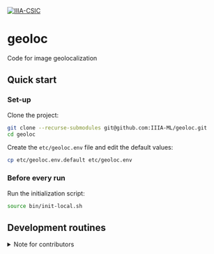[![IIIA-CSIC][iiia-image]][iiia-url]

[iiia-image]: https://img.shields.io/badge/brewing%20at-IIIA--CSIC-blue
[iiia-url]: https://iiia.csic.es

# geoloc
Code for image geolocalization

## Quick start

### Set-up 

Clone the project:

```bash
git clone --recurse-submodules git@github.com:IIIA-ML/geoloc.git
cd geoloc
```

Create the `etc/geoloc.env` file and edit the default values:

```bash
cp etc/geoloc.env.default etc/geoloc.env
```

### Before every run

Run the initialization script:

```bash
source bin/init-local.sh
```

## Development routines

<details>

<summary>Note for contributors</summary>

### Branching workflow

We follow the `master-develop` workflow. 
That is, we work on the `develop` until it is stable to be merged into `master`. You can also use short-lived local 
branches that diverges from the `develop` and later merged into it. 
See the git [docs](https://git-scm.com/book/en/v2/Git-Branching-Branching-Workflows) for further reading.

### Pulling changes from the repository

```bash
git pull --recurse-submodules
```

### Committing changes to the repository
* Use `git status` to determine the files that you have changed.
* For each of the modified submodules:
    * Go inside the submodule and use `git add` to include every file you have changed in a commit. 
    * Use `git commit -m "<my commit message here>"` to commit changes to the local repository.
    * Use `git push origin develop` to send the changes in the module to the repo.
* Use `git add` to include every file you have changed in the commit. Do not forget to add the directories of the 
modified submodules.
* Use `git commit -m "<my commit message here>"` to commit changes to the local repo.
* Use `git push origin develop` to send the changes to the remote repo. 

### Merging `develop` into `master`

Create a new pull request with `base:master` and `compare:develop` setting.

### Adding new `env` vars

If you need a new variable in the `etc/geoloc.env`, be sure to add it to the `etc/geoloc.env.default` with a non-secret 
default value too. 

</details>